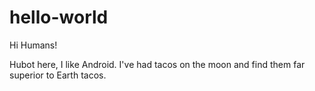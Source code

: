 # hello-world

Hi Humans!

Hubot here, I like Android. I've had tacos on the moon and find them far superior to Earth tacos.
